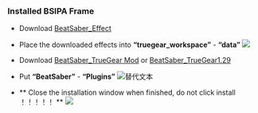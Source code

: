 ### Installed BSIPA Frame
- Download [BeatSaber_Effect](https://static.truegear.cn/BeatSaber/620980.rar)

- Place the downloaded effects into **“truegear_workspace”** - **“data”**
![](https://static.truegear.cn/bbs/BeatSaber/img8.gif)

- Download [BeatSaber_TrueGear Mod](https://static.truegear.cn/bbs/BeatSaber/BeatSaber_TrueGear.rar) or [BeatSaber_TrueGear1.29](https://static.truegear.cn/BeatSaber/BeatSaber1.29.rar)
- Put **“BeatSaber”** - **“Plugins”**
![替代文本](https://static.truegear.cn/bbs/BeatSaber/7.gif)

- ** Close the installation window when finished, do not click install ！！！！！ **
![](https://static.truegear.cn/bbs/BeatSaber/img9.png)
